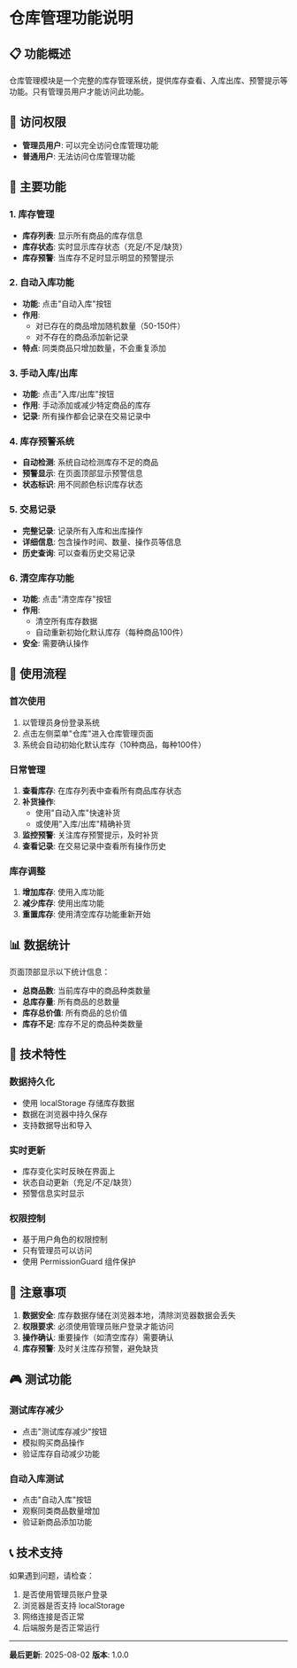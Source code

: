 # 仓库管理功能说明

## 📋 功能概述

仓库管理模块是一个完整的库存管理系统，提供库存查看、入库出库、预警提示等功能。只有管理员用户才能访问此功能。

## 🔐 访问权限

- **管理员用户**: 可以完全访问仓库管理功能
- **普通用户**: 无法访问仓库管理功能

## 🚀 主要功能

### 1. 库存管理
- **库存列表**: 显示所有商品的库存信息
- **库存状态**: 实时显示库存状态（充足/不足/缺货）
- **库存预警**: 当库存不足时显示明显的预警提示

### 2. 自动入库功能
- **功能**: 点击"自动入库"按钮
- **作用**: 
  - 对已存在的商品增加随机数量（50-150件）
  - 对不存在的商品添加新记录
- **特点**: 同类商品只增加数量，不会重复添加

### 3. 手动入库/出库
- **功能**: 点击"入库/出库"按钮
- **作用**: 手动添加或减少特定商品的库存
- **记录**: 所有操作都会记录在交易记录中

### 4. 库存预警系统
- **自动检测**: 系统自动检测库存不足的商品
- **预警显示**: 在页面顶部显示预警信息
- **状态标识**: 用不同颜色标识库存状态

### 5. 交易记录
- **完整记录**: 记录所有入库和出库操作
- **详细信息**: 包含操作时间、数量、操作员等信息
- **历史查询**: 可以查看历史交易记录

### 6. 清空库存功能
- **功能**: 点击"清空库存"按钮
- **作用**: 
  - 清空所有库存数据
  - 自动重新初始化默认库存（每种商品100件）
- **安全**: 需要确认操作

## 🎯 使用流程

### 首次使用
1. 以管理员身份登录系统
2. 点击左侧菜单"仓库"进入仓库管理页面
3. 系统会自动初始化默认库存（10种商品，每种100件）

### 日常管理
1. **查看库存**: 在库存列表中查看所有商品库存状态
2. **补货操作**: 
   - 使用"自动入库"快速补货
   - 或使用"入库/出库"精确补货
3. **监控预警**: 关注库存预警提示，及时补货
4. **查看记录**: 在交易记录中查看所有操作历史

### 库存调整
1. **增加库存**: 使用入库功能
2. **减少库存**: 使用出库功能
3. **重置库存**: 使用清空库存功能重新开始

## 📊 数据统计

页面顶部显示以下统计信息：
- **总商品数**: 当前库存中的商品种类数量
- **总库存量**: 所有商品的总数量
- **库存总价值**: 所有商品的总价值
- **库存不足**: 库存不足的商品种类数量

## 🔧 技术特性

### 数据持久化
- 使用 localStorage 存储库存数据
- 数据在浏览器中持久保存
- 支持数据导出和导入

### 实时更新
- 库存变化实时反映在界面上
- 状态自动更新（充足/不足/缺货）
- 预警信息实时显示

### 权限控制
- 基于用户角色的权限控制
- 只有管理员可以访问
- 使用 PermissionGuard 组件保护

## 🚨 注意事项

1. **数据安全**: 库存数据存储在浏览器本地，清除浏览器数据会丢失
2. **权限要求**: 必须使用管理员账户登录才能访问
3. **操作确认**: 重要操作（如清空库存）需要确认
4. **库存预警**: 及时关注库存预警，避免缺货

## 🎮 测试功能

### 测试库存减少
- 点击"测试库存减少"按钮
- 模拟购买商品操作
- 验证库存自动减少功能

### 自动入库测试
- 点击"自动入库"按钮
- 观察同类商品数量增加
- 验证新商品添加功能

## 📞 技术支持

如果遇到问题，请检查：
1. 是否使用管理员账户登录
2. 浏览器是否支持 localStorage
3. 网络连接是否正常
4. 后端服务是否正常运行

---

**最后更新**: 2025-08-02
**版本**: 1.0.0 